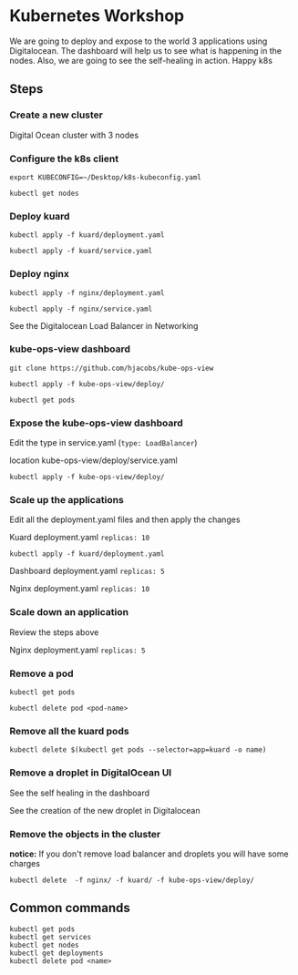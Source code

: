 # Kubernetes Workshop

We are going to deploy and expose to the world 3 applications using Digitalocean. The dashboard will help us to see what is happening in the nodes. Also, we are going to see the self-healing in action. Happy k8s

## Steps

### Create a new cluster

Digital Ocean cluster with 3 nodes

### Configure the k8s client

`export KUBECONFIG=~/Desktop/k8s-kubeconfig.yaml`

`kubectl get nodes`

### Deploy kuard

`kubectl apply -f kuard/deployment.yaml`

`kubectl apply -f kuard/service.yaml`

### Deploy nginx

`kubectl apply -f nginx/deployment.yaml`

`kubectl apply -f nginx/service.yaml`

See the Digitalocean Load Balancer in Networking

### kube-ops-view dashboard

`git clone https://github.com/hjacobs/kube-ops-view`

`kubectl apply -f kube-ops-view/deploy/`

`kubectl get pods`

### Expose the kube-ops-view dashboard

Edit the type in service.yaml (`type: LoadBalancer`)

location kube-ops-view/deploy/service.yaml

`kubectl apply -f kube-ops-view/deploy/`

### Scale up the applications

Edit all the deployment.yaml files and then apply the changes

Kuard deployment.yaml `replicas: 10`

`kubectl apply -f kuard/deployment.yaml`

Dashboard deployment.yaml `replicas: 5`

Nginx deployment.yaml `replicas: 10`

### Scale down an application

Review the steps above

Nginx deployment.yaml `replicas: 5`

### Remove a pod

`kubectl get pods`

`kubectl delete pod <pod-name>`

### Remove all the kuard pods

`kubectl delete $(kubectl get pods --selector=app=kuard -o name)`

### Remove a droplet in DigitalOcean UI

See the self healing in the dashboard

See the creation of the new droplet in Digitalocean

### Remove the objects in the cluster

**notice:** If you don't remove load balancer and droplets you will have some charges

`kubectl delete  -f nginx/ -f kuard/ -f kube-ops-view/deploy/`

## Common commands

```
kubectl get pods
kubectl get services
kubectl get nodes
kubectl get deployments
kubectl delete pod <name>
```
